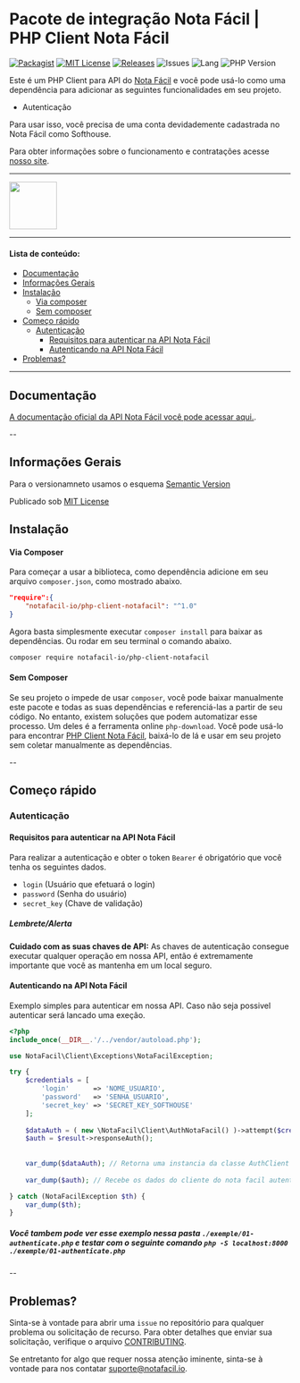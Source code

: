 # Pacote de integração Nota Fácil | PHP Client Nota Fácil

[![Packagist](https://badgen.net/packagist/v/notafacil-io/php-client-notafacil)](https://packagist.org/packages/notafacil-io/php-client-notafacil)
[![MIT License](https://badgen.net/github/license/notafacil-io/php-client-notafacil)](https://opensource.org/licenses/MIT)
[![Releases](https://badgen.net/github/releases/notafacil-io/php-client-notafacil)](https://github.com/notafacil-io/php-client-notafacil/releases)
![Issues](https://badgen.net/packagist/ghi/notafacil-io/php-client-notafacil)
![Lang](https://badgen.net/packagist/lang/notafacil-io/php-client-notafacil)
![PHP Version](https://badgen.net/packagist/php/notafacil-io/php-client-notafacil)

Este é um PHP Client para API do [Nota Fácil](https://notafacil.io) e você pode usá-lo como uma dependência para adicionar as seguintes funcionalidades em seu projeto.
- Autenticação

Para usar isso, você precisa de uma conta devidademente cadastrada no Nota Fácil como Softhouse. 

Para obter informações sobre o funcionamento e contratações acesse [nosso site](https://notafacil.io).

---
<img src="https://notafacil.io/images/header/logo_header.svg" height='85px' />

---
#### Lista de conteúdo:
* [Documentação](#documentation)
* [Informações Gerais](#general-info)
* [Instalação](#installation)
    * [Via composer](#withcomposer)
    * [Sem composer](#withoutcomposer)
* [Começo rápido](#quickstart)
    * [Autenticação](#quickstart-autenticacao) 
        * [Requisitos para autenticar na API Nota Fácil](#quickstart-section-1) 
        * [Autenticando na API Nota Fácil](#quickstart-section-2)
* [Problemas?](#issue)
---
## Documentação <span id="documentation"></span>
[A documentação oficial da API Nota Fácil você pode acessar aqui.](https://docs.notafacil.io/?version=latest).

--
## Informações Gerais <span id="general-info"></span>
Para o versionamneto usamos o esquema [Semantic Version](https://semver.org/lang/pt-BR)

Publicado sob [MIT License](https://github.com/notafacil-io/php-client-notafacil/blob/main/LICENSE)

## Instalação <span id="installation"></span>
#### Via Composer <span id="withcomposer"></span>
Para começar a usar a biblioteca, como dependência adicione em seu arquivo `composer.json`, como mostrado abaixo.
```json
"require":{
    "notafacil-io/php-client-notafacil": "^1.0"
}
```
Agora basta simplesmente executar `composer install` para baixar as dependências. Ou rodar em seu terminal o comando abaixo.

```bash
composer require notafacil-io/php-client-notafacil
```
#### Sem Composer <span id="withoutcomposer"></span>
Se seu projeto o impede de usar `composer`, você pode baixar manualmente este pacote e todas as suas dependências e referenciá-las a partir de seu código. No entanto, existem soluções que podem automatizar esse processo.
Um deles é a ferramenta online `php-download`. Você pode usá-lo para encontrar [PHP Client Nota Fácil](https://php-download.com/package/notafacil-io/php-client-notafacil), baixá-lo de lá e usar em seu projeto sem coletar manualmente as dependências.

--
## Começo rápido <span id="quickstart"></span>

### Autenticação <span id="quickstart-autenticacao"></span>
#### Requisitos para autenticar na API Nota Fácil <span id="quickstart-section-1"></span>
Para realizar a autenticação e obter o token `Bearer` é obrigatório que você tenha os seguintes dados.
- `login` (Usuário que efetuará o login)
- `password` (Senha do usuário)
- `secret_key` (Chave de validação)

##### Lembrete/Alerta
**Cuidado com as suas chaves de API:** As  chaves de autenticação consegue executar qualquer operação em nossa API, então é extremamente importante que você as mantenha em um local seguro. 

#### Autenticando na API Nota Fácil <span id="quickstart-section-2"></span>

Exemplo simples para autenticar em nossa API. Caso não seja possivel autenticar será lancado uma exeção.

```php
<?php
include_once(__DIR__.'/../vendor/autoload.php');

use NotaFacil\Client\Exceptions\NotaFacilException;

try {
    $credentials = [
        'login'      => 'NOME_USUARIO',
        'password'   => 'SENHA_USUARIO',
        'secret_key' => 'SECRET_KEY_SOFTHOUSE'
    ];
    
    $dataAuth = ( new \NotaFacil\Client\AuthNotaFacil() )->attempt($credentials);
    $auth = $result->responseAuth();
    
    
    var_dump($dataAuth); // Retorna uma instancia da classe AuthClient
    
    var_dump($auth); // Recebe os dados do cliente do nota facil autenticado

} catch (NotaFacilException $th) {
    var_dump($th);
}

```
##### Você tambem pode ver esse exemplo nessa pasta `./exemple/01-authenticate.php` e testar com o seguinte comando `php -S localhost:8000 ./exemple/01-authenticate.php`

--
## Problemas? <span id="issue"></span>

Sinta-se à vontade para abrir uma `issue` no repositório para qualquer problema ou solicitação de recurso. Para obter detalhes que enviar sua solicitação, verifique o arquivo [CONTRIBUTING][contributing].

Se entretanto for algo que requer nossa atenção iminente, sinta-se à vontade para nos contatar [suporte@notafacil.io](mailto:suporte@notafacil.io).

[contributing]:CONTRIBUTING.md